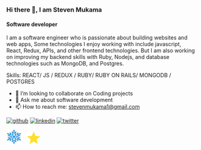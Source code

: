 ### Hi there 👋, I am Steven Mukama 
#### Software developer

I am a software engineer who is passionate about building websites and web apps, Some technologies I enjoy working with include javascript, React, Redux, APIs, and other frontend technologies. But I am also working on improving my backend skills with Ruby, Nodejs, and database technologies such as MongoDB, and Postgres.

Skills: REACT/ JS / REDUX / RUBY/ RUBY ON RAILS/ MONGODB / POSTGRES 

- 👯 I’m looking to collaborate on Coding projects 
- 💬 Ask me about software development  
- 📫 How to reach me: stevenmukama1@gmail.com 


[<img src='https://cdn.jsdelivr.net/npm/simple-icons@3.0.1/icons/github.svg' alt='github' height='40'>](https://github.com/stevenmukama)  [<img src='https://cdn.jsdelivr.net/npm/simple-icons@3.0.1/icons/linkedin.svg' alt='linkedin' height='40'>](https://www.linkedin.com/in/https://www.linkedin.com/in/steven-mukama-b83067197//)  [<img src='https://cdn.jsdelivr.net/npm/simple-icons@3.0.1/icons/twitter.svg' alt='twitter' height='40'>](https://twitter.com/mukama_steven )  

<a href='https://archiveprogram.github.com/'><img src='https://raw.githubusercontent.com/acervenky/animated-github-badges/master/assets/acbadge.gif' width='40' height='40'></a> <a href='https://stars.github.com/'><img src='https://raw.githubusercontent.com/acervenky/animated-github-badges/master/assets/starbadge.gif' width='35' height='35'></a> 
